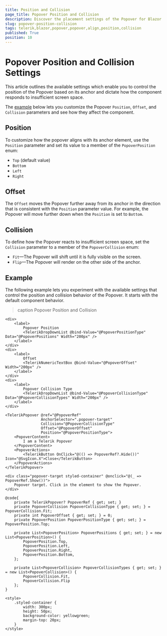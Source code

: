 ```yaml
---
title: Position and Collision
page_title: Popover Position and Collision
description: Discover the placement settings of the Popover for Blazor. Learn how to configure the Popover position and handle collisions.
slug: popover-position-collision
tags: telerik,blazor,popover,popover,align,position,collision
published: True
position: 10
---
```


# Popover Position and Collision Settings

This article outlines the available settings which enable you to control the position of the Popover based on its anchor and dictate how the component responds to insufficient screen space.

The [example](#example) below lets you customize the Popover `Position`, `Offset`, and `Collision` parameters and see how they affect the component.

## Position

To customize how the popover aligns with its anchor element, use the `Position` parameter and set its value to a member of the `PopoverPosition` enum:

* `Top` (default value)
* `Bottom`
* `Left`
* `Right`

## Offset

The `Offset` moves the Popover further away from its anchor in the direction that is consistent with the `Position` parameter value. For example, the Popover will move further down when the `Position` is set to `Bottom`.

## Collision

To define how the Popover reacts to insufficient screen space, set the `Collision` parameter to a member of the `PopoverCollision` enum:

* `Fit`&mdash;The Popover will shift until it is fully visible on the screen.
* `Flip`&mdash;The Popover will render on the other side of the anchor.

## Example

The following example lets you experiment with the available settings that control the position and collision behavior of the Popover. It starts with the default component behavior.

>caption Popover Position and Collision

````CSHTML
<div>
    <label>
        Popover Position
        <TelerikDropDownList @bind-Value="@PopoverPositionType" Data="@PopoverPositions" Width="200px" />
    </label>
</div>
<div>
    <label>
        Offset
        <TelerikNumericTextBox @bind-Value="@PopoverOffset" Width="200px" />
    </label>
</div>
<div>
    <label>
        Popover Collision Type
        <TelerikDropDownList @bind-Value="@PopoverCollisionType" Data="@PopoverCollisionTypes" Width="200px" />
    </label>
</div>

<TelerikPopover @ref="@PopoverRef"
                AnchorSelector=".popover-target"
                Collision="@PopoverCollisionType"
                Offset="@PopoverOffset"
                Position="@PopoverPositionType">
    <PopoverContent>
        I am a Telerik Popover
    </PopoverContent>
    <PopoverActions>
        <TelerikButton OnClick="@(() => PopoverRef?.Hide())" Icon="@SvgIcon.X">Close</TelerikButton>
    </PopoverActions>
</TelerikPopover>

<div class="popover-target styled-container" @onclick="@(_ => PopoverRef.Show())">
    Popover target. Click in the element to show the Popover.
</div>

@code{
    private TelerikPopover? PopoverRef { get; set; }
    private PopoverCollision PopoverCollisionType { get; set; } = PopoverCollision.Fit;
    private int PopoverOffset { get; set; } = 0;
    private PopoverPosition PopoverPositionType { get; set; } = PopoverPosition.Top;

    private List<PopoverPosition> PopoverPositions { get; set; } = new List<PopoverPosition>() {
        PopoverPosition.Top,
        PopoverPosition.Left,
        PopoverPosition.Right,
        PopoverPosition.Bottom,
    };

    private List<PopoverCollision> PopoverCollisionTypes { get; set; } = new List<PopoverCollision>() {
        PopoverCollision.Fit,
        PopoverCollision.Flip
    };
}

<style>
    .styled-container {
        width: 300px;
        height: 50px;
        background-color: yellowgreen;
        margin-top: 20px;
    }
</style>
````
